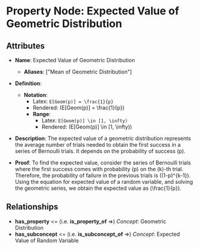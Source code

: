 # Property Node: Expected Value of Geometric Distribution

## Attributes

- **Name**: Expected Value of Geometric Distribution
  - **Aliases**: ["Mean of Geometric Distribution"]

- **Definition**: 
  - **Notation**: 
    - Latex: `E[Geom(p)] = \frac{1}{p}`
    - Rendered: \(E[Geom(p)] = \frac{1}{p}\)
    - **Range**: 
      - Latex: `E[Geom(p)] \in [1, \infty)`
      - Rendered: \(E[Geom(p)] \in [1, \infty)\)

- **Description**: 
  The expected value of a geometric distribution represents the average number of trials needed to obtain the first success in a series of Bernoulli trials. It depends on the probability of success \(p\).

- **Proof**: 
  To find the expected value, consider the series of Bernoulli trials where the first success comes with probability \(p\) on the \(k\)-th trial. Therefore, the probability of failure in the previous trials is \((1-p)^{k-1}\).
  Using the equation for expected value of a random variable, and solving the geometric series, we obtain the expected value as \(\frac{1}{p}\).

## Relationships

- **has_property** <= (i.e. **is_property_of** =>) *Concept*: Geometric Distribution
- **has_subconcept** <= (i.e. **is_subconcept_of** =>) *Concept*: Expected Value of Random Variable